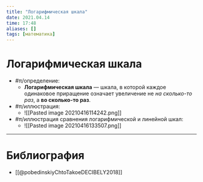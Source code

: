 ```yaml
---
title: "Логарифмическая шкала"
date: 2021.04.14
time: 17:48
aliases: []
tags: [математика]
---
```


# Логарифмическая шкала

- #π/определение:
	- **Логарифмическая шкала** — шкала, в которой каждое одинаковое приращение означает увеличение не *на сколько-то раз*, а **во сколько-то раз**.
- #π/иллюстрация:
	- ![[Pasted image 20210416114242.png]]
- #π/иллюстрация сравнения логарифмической и линейной шкал:
	- ![[Pasted image 20210416133507.png]]

---

# Библиография

- [[@pobedinskiyChtoTakoeDECIBELY2018]]